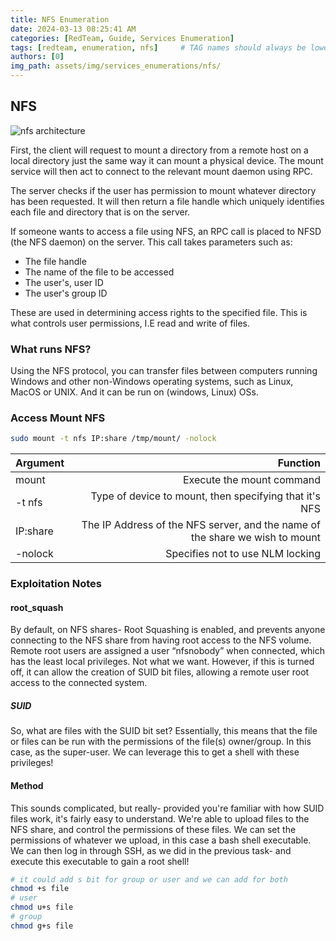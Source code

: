 ```yaml
---
title: NFS Enumeration
date: 2024-03-13 08:25:41 AM
categories: [RedTeam, Guide, Services Enumeration]
tags: [redteam, enumeration, nfs]     # TAG names should always be lowercase
authors: [0]
img_path: assets/img/services_enumerations/nfs/
---
```


## NFS 
![nfs architecture](nfs_architecture.ppm)

First, the client will request to mount a directory from a remote host on a local directory just the same way it can mount a physical device. The mount service will then act to connect to the relevant mount daemon using RPC.

The server checks if the user has permission to mount whatever directory has been requested. It will then return a file handle which uniquely identifies each file and directory that is on the server.

If someone wants to access a file using NFS, an RPC call is placed to NFSD (the NFS daemon) on the server. This call takes parameters such as:

-  The file handle
-  The name of the file to be accessed
-  The user's, user ID
-  The user's group ID

These are used in determining access rights to the specified file. This is what controls user permissions, I.E read and write of files.

### What runs NFS?
Using the NFS protocol, you can transfer files between computers running Windows and other non-Windows operating systems, such as Linux, MacOS or UNIX. And it can be run on (windows, Linux) OSs. 

### Access Mount NFS 
```bash
sudo mount -t nfs IP:share /tmp/mount/ -nolock
```

| Argument          |  Function                                                                              |
| :---------------- | -------------------------------------------------------------------------------------: |
|mount             | Execute the mount command                                                               |
| -t nfs           | Type of device to mount, then specifying that it's NFS                                  |
| IP:share         | The IP Address of the NFS server, and the name of the share we wish to mount            |
| -nolock          | Specifies not to use NLM locking                                                        |

### Exploitation Notes

#### root_squash

By default, on NFS shares- Root Squashing is enabled, and prevents anyone connecting to the NFS share from having root access to the NFS volume. Remote root users are assigned a user “nfsnobody” when connected, which has the least local privileges. Not what we want. However, if this is turned off, it can allow the creation of SUID bit files, allowing a remote user root access to the connected system.

##### SUID
So, what are files with the SUID bit set? Essentially, this means that the file or files can be run with the permissions of the file(s) owner/group. In this case, as the super-user. We can leverage this to get a shell with these privileges!

#### Method
This sounds complicated, but really- provided you're familiar with how SUID files work, it's fairly easy to understand. We're able to upload files to the NFS share, and control the permissions of these files. We can set the permissions of whatever we upload, in this case a bash shell executable. We can then log in through SSH, as we did in the previous task- and execute this executable to gain a root shell!

```bash
# it could add s bit for group or user and we can add for both
chmod +s file
# user
chmod u+s file
# group
chmod g+s file

```
	
